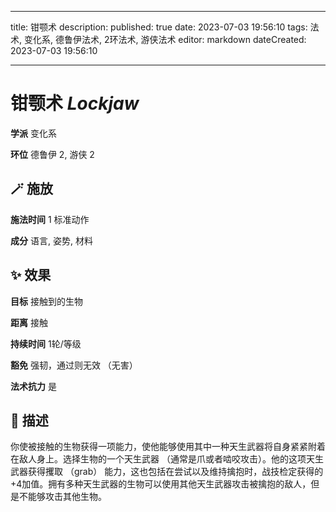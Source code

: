 
---
title: 钳颚术
description: 
published: true
date: 2023-07-03 19:56:10
tags: 法术, 变化系, 德鲁伊法术, 2环法术, 游侠法术
editor: markdown
dateCreated: 2023-07-03 19:56:10

---

# **钳颚术** *Lockjaw*

**学派** 变化系 

**环位** 德鲁伊 2, 游侠 2

## 🪄 施放

**施法时间** 1 标准动作

**成分** 语言, 姿势, 材料

## ✨ 效果 

**目标** 接触到的生物 

**距离** 接触  

**持续时间** 1轮/等级 

**豁免** 强韧，通过则无效 （无害）

**法术抗力** 是

## 📖 描述

你使被接触的生物获得一项能力，使他能够使用其中一种天生武器将自身紧紧附着在敌人身上。选择生物的一个天生武器 （通常是爪或者啮咬攻击）。他的这项天生武器获得攫取 （grab） 能力，这也包括在尝试以及维持擒抱时，战技检定获得的+4加值。拥有多种天生武器的生物可以使用其他天生武器攻击被擒抱的敌人，但是不能够攻击其他生物。
    